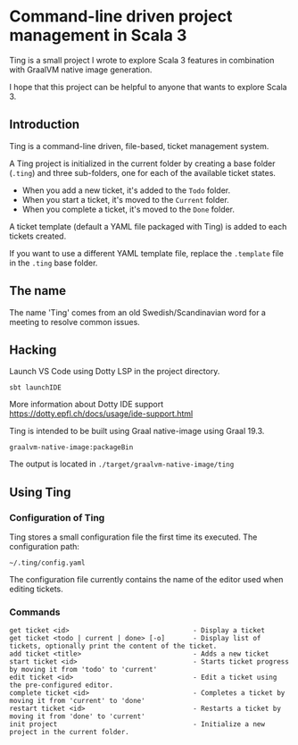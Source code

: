# Command-line driven project management in Scala 3
Ting is a small project I wrote to explore Scala 3 features in combination with GraalVM native image generation.

I hope that this project can be helpful to anyone that wants to explore Scala 3.

## Introduction

Ting is a command-line driven, file-based, ticket management system. 

A Ting project is initialized in the current folder by creating a base folder (`.ting`) and three sub-folders, one for each of the available ticket states.

 - When you add a new ticket, it's added to the `Todo` folder.
 - When you start a ticket, it's moved to the `Current` folder.
 - When you complete a ticket, it's moved to the `Done` folder.

A ticket template (default a YAML file packaged with Ting) is added to each tickets created.

If you want to use a different YAML template file, replace the `.template` file in the `.ting` base folder.

## The name

The name 'Ting' comes from an old Swedish/Scandinavian word for a meeting to resolve common issues.

## Hacking

Launch VS Code using Dotty LSP in the project directory.

    sbt launchIDE

More information about Dotty IDE support
https://dotty.epfl.ch/docs/usage/ide-support.html

Ting is intended to be built using Graal native-image using Graal 19.3.

    graalvm-native-image:packageBin

The output is located in `./target/graalvm-native-image/ting`

## Using Ting

### Configuration of Ting

Ting stores a small configuration file the first time its executed. 
The configuration path:

    ~/.ting/config.yaml

The configuration file currently contains the name of the editor used when editing tickets.

### Commands

	get ticket <id>                               - Display a ticket
	get ticket <todo | current | done> [-o]       - Display list of tickets, optionally print the content of the ticket.
	add ticket <title>                            - Adds a new ticket
	start ticket <id>                             - Starts ticket progress by moving it from 'todo' to 'current'
	edit ticket <id>                              - Edit a ticket using the pre-configured editor.
	complete ticket <id>                          - Completes a ticket by moving it from 'current' to 'done'
	restart ticket <id>                           - Restarts a ticket by moving it from 'done' to 'current'
	init project                                  - Initialize a new project in the current folder.
